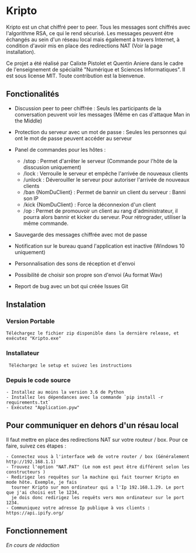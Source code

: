 # Kripto

Kripto est un chat chiffré peer to peer. Tous les messages sont chiffrés avec l'algorithme RSA, ce qui le rend sécurisé. Les messages peuvent être
échangés au sein d'un réseau local mais également à travers Internet, à condition d'avoir mis en place des redirections NAT (Voir la page installation).

Ce projet a été réalisé par Calixte Pistolet et Quentin Aniere dans le cadre de l'enseignement de spécialité "Numérique et Sciences Informatiques". Il est sous license MIT. Toute contribution est la bienvenue.

## Fonctionalités

 - Discussion peer to peer chiffrée : Seuls les participants de la conversation peuvent voir les messages (Même en cas d'attaque Man in the Middle)
 - Protection du serveur avec un mot de passe : Seules les personnes qui ont le mot de passe peuvent accéder au serveur
 - Panel de commandes pour les hôtes :
    
    - /stop : Permet d'arrêter le serveur (Commande pour l'hôte de la disscusion uniquement)
    - /lock : Verrouile le serveur et empêche l'arrivée de nouveaux clients 
    - /unlock : Déverouiller le serveur pour autoriser l'arrivée de nouveaux clients
    - /ban {NomDuClient} : Permet de bannir un client du serveur : Banni son IP
    - /kick {NomDuClient} : Force la déconnexion d'un client
    - /op : Permet de promouvoir  un client au rang d'administrateur, il pourra alors bannir et kicker du serveur. Pour rétrograder, utiliser la même commande.

 - Sauvegarde des messages chiffrée avec mot de passe
 - Notification sur le bureau quand l'application est inactive (Windows 10 uniquement)
 - Personnalisation des sons de réception et d'envoi
 - Possibilité de choisir son propre son d'envoi (Au format Wav)
 - Report de bug avec un bot qui créée Issues Git
 
## Instalation

  ### Version Portable
 
    Téléchargez le fichier zip disponible dans la dernière release, et exécutez "Kripto.exe"
    
   ### Installateur 
   
     Téléchargez le setup et suivez les instructions
  
   ### Depuis le code source
   
    - Installez au moins la version 3.6 de Python
    - Installez les dépendances avec la commande `pip install -r requirements.txt`
    - Exécutez "Application.pyw"

## Pour communiquer en dehors d'un résau local

  Il faut mettre en place des redirections NAT sur votre routeur / box. Pour ce faire, suivez ces étapes :

    - Connectez vous à l'interface web de votre router / box (Généralement http://192.168.1.1)
    - Trouvez l'option "NAT.PAT" (Le nom est peut être différent selon les constructeurs )
    - Redirigez les requêtes sur la machine qui fait tourner Kripto en mode hôte. Exemple, je fais 
      tourner Kripto sur mon ordinateur qui a l'Ip 192.168.1.29. Le port que j'ai choisi est le 1234, 
      je dois donc redirigez les requêts vers mon ordinateur sur le port 1234.
    - Communiquez votre adresse Ip publique à vos clients : https://api.ipify.org/
    

## Fonctionnement

*En cours de rédaction*
